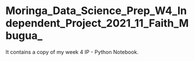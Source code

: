 # Moringa_Data_Science_Prep_W4_Independent_Project_2021_11_Faith_Mbugua_

It contains a copy of my week 4 IP - Python Notebook.
